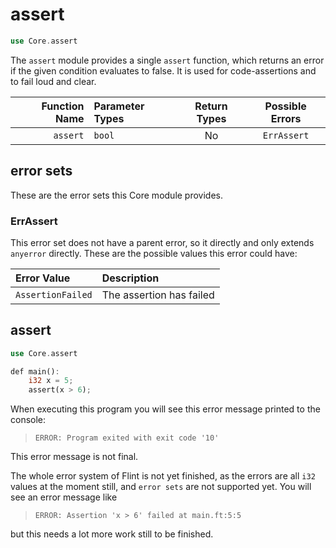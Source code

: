 # assert

```rs
use Core.assert
```

The `assert` module provides a single `assert` function, which returns an error if the given condition evaluates to false. It is used for code-assertions and to fail loud and clear.

| Function Name | Parameter Types | Return Types | Possible Errors |
|--------------:|:----------------|:------------:|:---------------:|
| `assert`      | `bool`          | No           | `ErrAssert`     |


## error sets

These are the error sets this Core module provides.

### ErrAssert

This error set does not have a parent error, so it directly and only extends `anyerror` directly. These are the possible values this error could have:

| Error Value       | Description              |
|:------------------|:-------------------------|
| `AssertionFailed` | The assertion has failed |

## assert

```rs
use Core.assert

def main():
    i32 x = 5;
    assert(x > 6);
```

When executing this program you will see this error message printed to the console:

> ```
> ERROR: Program exited with exit code '10'
> ```

<div class="warning">

This error message is not final.

The whole error system of Flint is not yet finished, as the errors are all `i32` values at the moment still, and `error sets` are not supported yet. You will see an error message like
> ```
> ERROR: Assertion 'x > 6' failed at main.ft:5:5
> ```
but this needs a lot more work still to be finished.

</div>
